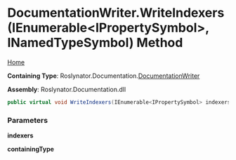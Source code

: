 <a name="_top"></a>

# DocumentationWriter\.WriteIndexers\(IEnumerable\<IPropertySymbol>, INamedTypeSymbol\) Method

[Home](../../../../README.md#_top)

**Containing Type**: Roslynator\.Documentation\.[DocumentationWriter](../README.md#_top)

**Assembly**: Roslynator\.Documentation\.dll

```csharp
public virtual void WriteIndexers(IEnumerable<IPropertySymbol> indexers, INamedTypeSymbol containingType)
```

### Parameters

**indexers**

**containingType**